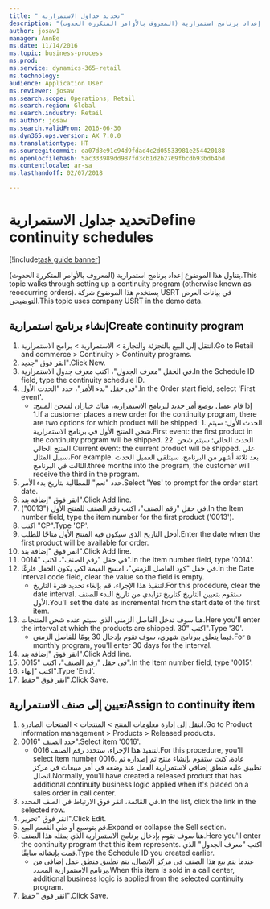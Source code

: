 ```yaml
--- 
title: " تحديد جداول الاستمرارية"
description: "يتناول هذا الموضوع إعداد برنامج استمرارية (المعروف بالأوامر المتكررة الحدوث)."
author: josaw1
manager: AnnBe
ms.date: 11/14/2016
ms.topic: business-process
ms.prod: 
ms.service: dynamics-365-retail
ms.technology: 
audience: Application User
ms.reviewer: josaw
ms.search.scope: Operations, Retail
ms.search.region: Global
ms.search.industry: Retail
ms.author: josaw
ms.search.validFrom: 2016-06-30
ms.dyn365.ops.version: AX 7.0.0
ms.translationtype: HT
ms.sourcegitcommit: ea07d8e91c94d9fdad4c2d05533981e254420188
ms.openlocfilehash: 5ac333989dd987fd3cb1d2b2769fbcdb93bdb4bd
ms.contentlocale: ar-sa
ms.lasthandoff: 02/07/2018

---
```

# <a name="define-continuity-schedules"></a><span data-ttu-id="9fa99-103"> تحديد جداول الاستمرارية</span><span class="sxs-lookup"><span data-stu-id="9fa99-103">Define continuity schedules</span></span>

[!include[task guide banner](../includes/task-guide-banner.md)]

<span data-ttu-id="9fa99-104">يتناول هذا الموضوع إعداد برنامج استمرارية (المعروف بالأوامر المتكررة الحدوث).</span><span class="sxs-lookup"><span data-stu-id="9fa99-104">This topic walks through setting up a continuity program (otherwise known as reoccurring orders).</span></span> <span data-ttu-id="9fa99-105">يستخدم هذا الموضوع شركة USRT في بيانات العرض التوضيحي.</span><span class="sxs-lookup"><span data-stu-id="9fa99-105">This topic uses company USRT in the demo data.</span></span>


## <a name="create-continuity-program"></a><span data-ttu-id="9fa99-106">إنشاء برنامج استمرارية</span><span class="sxs-lookup"><span data-stu-id="9fa99-106">Create continuity program</span></span>
1. <span data-ttu-id="9fa99-107">انتقل إلى البيع بالتجزئة والتجارة > الاستمرارية > برامج الاستمرارية.</span><span class="sxs-lookup"><span data-stu-id="9fa99-107">Go to Retail and commerce > Continuity > Continuity programs.</span></span>
2. <span data-ttu-id="9fa99-108">انقر فوق "جديد".</span><span class="sxs-lookup"><span data-stu-id="9fa99-108">Click New.</span></span>
3. <span data-ttu-id="9fa99-109">في الحقل "معرف الجدول‬"، اكتب معرف جدول الاستمرارية.</span><span class="sxs-lookup"><span data-stu-id="9fa99-109">In the Schedule ID field, type the continuity schedule ID.</span></span>
4. <span data-ttu-id="9fa99-110">في حقل "بدء الأمر‬"، حدد "الحدث الأول".</span><span class="sxs-lookup"><span data-stu-id="9fa99-110">In the Order start field, select 'First event'.</span></span>
    * <span data-ttu-id="9fa99-111">إذا قام عميل بوضع أمر جديد لبرنامج الاستمرارية، هناك خياران لشحن المنتج: 1.</span><span class="sxs-lookup"><span data-stu-id="9fa99-111">If a customer places a new order for the continuity program, there are two options for which product will be shipped:  1.</span></span> <span data-ttu-id="9fa99-112">الحدث الأول: سيتم شحن المنتج الأول في برنامج الاستمرارية.</span><span class="sxs-lookup"><span data-stu-id="9fa99-112">First event: the first product in the continuity program will be shipped.</span></span>  <span data-ttu-id="9fa99-113">2</span><span class="sxs-lookup"><span data-stu-id="9fa99-113">2.</span></span> <span data-ttu-id="9fa99-114">الحدث الحالي: سيتم شحن المنتج الحالي.</span><span class="sxs-lookup"><span data-stu-id="9fa99-114">Current event: the current product will be shipped.</span></span> <span data-ttu-id="9fa99-115">على سبيل المثال،</span><span class="sxs-lookup"><span data-stu-id="9fa99-115">For example.</span></span> <span data-ttu-id="9fa99-116">بعد ثلاثة أشهر من البرنامج، سيتلقى العميل الحدث الثالث في البرنامج.</span><span class="sxs-lookup"><span data-stu-id="9fa99-116">three months into the program, the customer will receive the third in the program.</span></span>  
5. <span data-ttu-id="9fa99-117">حدد "نعم" للمطالبة بتاريخ بدء الأمر.</span><span class="sxs-lookup"><span data-stu-id="9fa99-117">Select 'Yes' to prompt for the order start date.</span></span>
6. <span data-ttu-id="9fa99-118">انقر فوق "إضافة بند".</span><span class="sxs-lookup"><span data-stu-id="9fa99-118">Click Add line.</span></span>
7. <span data-ttu-id="9fa99-119">في حقل "رقم الصنف"، اكتب رقم الصنف للمنتج الأول ("0013").</span><span class="sxs-lookup"><span data-stu-id="9fa99-119">In the Item number field, type the item number for the first product ('0013').</span></span>
8. <span data-ttu-id="9fa99-120">اكتب "CP".</span><span class="sxs-lookup"><span data-stu-id="9fa99-120">Type 'CP'.</span></span>
9. <span data-ttu-id="9fa99-121">أدخل التاريخ الذي سيكون فيه المنتج الأول متاحًا للطلب.</span><span class="sxs-lookup"><span data-stu-id="9fa99-121">Enter the date when the first product will be available for order.</span></span>
10. <span data-ttu-id="9fa99-122">انقر فوق "إضافة بند".</span><span class="sxs-lookup"><span data-stu-id="9fa99-122">Click Add line.</span></span>
11. <span data-ttu-id="9fa99-123">في حقل "رقم الصنف"، اكتب "0014".</span><span class="sxs-lookup"><span data-stu-id="9fa99-123">In the Item number field, type '0014'.</span></span>
12. <span data-ttu-id="9fa99-124">في حقل "كود الفاصل الزمني‬"، امسح القيمة لكي يكون الحقل فارغًا.</span><span class="sxs-lookup"><span data-stu-id="9fa99-124">In the Date interval code field, clear the value so the field is empty.</span></span>
    * <span data-ttu-id="9fa99-125">لتنفيذ هذا الإجراء، قم بإلغاء تحديد فترة التاريخ.</span><span class="sxs-lookup"><span data-stu-id="9fa99-125">For this procedure, clear the date interval.</span></span> <span data-ttu-id="9fa99-126">ستقوم بتعيين التاريخ كتاريخ تزايدي من تاريخ البدء للصنف الأول.</span><span class="sxs-lookup"><span data-stu-id="9fa99-126">You'll set the date as incremental from the start date of the first item.</span></span>  
13. <span data-ttu-id="9fa99-127">هنا سوف تدخل الفاصل الزمني الذي سيتم عنده شحن المنتجات.</span><span class="sxs-lookup"><span data-stu-id="9fa99-127">Here you'll enter the interval at which the products are shipped.</span></span> <span data-ttu-id="9fa99-128">اكتب "30".</span><span class="sxs-lookup"><span data-stu-id="9fa99-128">Type '30'.</span></span>
    * <span data-ttu-id="9fa99-129">فيما يتعلق ببرنامج شهري، سوف تقوم بإدخال 30 يومًا للفاصل الزمني.</span><span class="sxs-lookup"><span data-stu-id="9fa99-129">For a monthly program, you'll enter 30 days for the interval.</span></span>  
14. <span data-ttu-id="9fa99-130">انقر فوق "إضافة بند".</span><span class="sxs-lookup"><span data-stu-id="9fa99-130">Click Add line.</span></span>
15. <span data-ttu-id="9fa99-131">في حقل "رقم الصنف"، اكتب "0015".</span><span class="sxs-lookup"><span data-stu-id="9fa99-131">In the Item number field, type '0015'.</span></span>
16. <span data-ttu-id="9fa99-132">اكتب "إنهاء‬".</span><span class="sxs-lookup"><span data-stu-id="9fa99-132">Type 'End'.</span></span>
17. <span data-ttu-id="9fa99-133">انقر فوق "حفظ".</span><span class="sxs-lookup"><span data-stu-id="9fa99-133">Click Save.</span></span>

## <a name="assign-to-continuity-item"></a><span data-ttu-id="9fa99-134">تعيين إلى صنف الاستمرارية</span><span class="sxs-lookup"><span data-stu-id="9fa99-134">Assign to continuity item</span></span>
1. <span data-ttu-id="9fa99-135">انتقل إلى إدارة معلومات المنتج > المنتجات > المنتجات الصادرة.</span><span class="sxs-lookup"><span data-stu-id="9fa99-135">Go to Product information management > Products > Released products.</span></span>
2. <span data-ttu-id="9fa99-136">حدد الصنف "0016".</span><span class="sxs-lookup"><span data-stu-id="9fa99-136">Select item '0016'.</span></span>
    * <span data-ttu-id="9fa99-137">لتنفيذ هذا الإجراء، ستحدد رقم الصنف 0016.</span><span class="sxs-lookup"><span data-stu-id="9fa99-137">For this procedure, you'll select item number 0016.</span></span> <span data-ttu-id="9fa99-138">عادة، كنت ستقوم بإنشاء منتج تم إصداره تم تطبيق عليه منطق إضافي لاستمرارية العمل عند وضعه في أمر مبيعات في مركز اتصال.</span><span class="sxs-lookup"><span data-stu-id="9fa99-138">Normally, you'll have created a released product that has additional continuity business logic applied when it's placed on a sales order in call center.</span></span>  
3. <span data-ttu-id="9fa99-139">في القائمة، انقر فوق الارتباط في الصف المحدد.</span><span class="sxs-lookup"><span data-stu-id="9fa99-139">In the list, click the link in the selected row.</span></span>
4. <span data-ttu-id="9fa99-140">انقر فوق "تحرير".</span><span class="sxs-lookup"><span data-stu-id="9fa99-140">Click Edit.</span></span>
5. <span data-ttu-id="9fa99-141">قم بتوسيع أو طي القسم البيع.</span><span class="sxs-lookup"><span data-stu-id="9fa99-141">Expand or collapse the Sell section.</span></span>
6. <span data-ttu-id="9fa99-142">هنا سوف تقوم بإدخال برنامج الاستمرارية الذي يمثله هذا الصنف.</span><span class="sxs-lookup"><span data-stu-id="9fa99-142">Here you'll enter the continuity program that this item represents.</span></span> <span data-ttu-id="9fa99-143">اكتب "معرف الجدول" الذي قمت بإنشائه سابقًا.</span><span class="sxs-lookup"><span data-stu-id="9fa99-143">Type the Schedule ID you created earlier.</span></span>
    * <span data-ttu-id="9fa99-144">عندما يتم بيع هذا الصنف في مركز الاتصال، يتم تطبيق منطق عمل إضافي من برنامج الاستمرارية المحدد.</span><span class="sxs-lookup"><span data-stu-id="9fa99-144">When this item is sold in a call center, additional business logic is applied from the selected continuity program.</span></span>  
7. <span data-ttu-id="9fa99-145">انقر فوق "حفظ".</span><span class="sxs-lookup"><span data-stu-id="9fa99-145">Click Save.</span></span>


